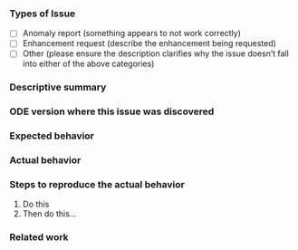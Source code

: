 ### Types of Issue

<!--- What type of issue? Replace the space with an `x` in the box that applies: -->

- [ ] Anomaly report (something appears to not work correctly)
- [ ] Enhancement request (describe the enhancement being requested)
- [ ] Other (please ensure the description clarifies why the issue doesn’t fall into either of the above categories)

### Descriptive summary
<!--- Provide a detailed description of the problem or suggested new functionality. -->
<!--- Be sure to include contextual info, as readers may not be aware of what you are doing. -->

### ODE version where this issue was discovered
<!--- What version are you running that you noticed this problem or deficiency? -->
<!--- If this is an enhancement request, record the latest available version. -->

### Expected behavior

### Actual behavior
<!--- Describe what happens in the version noted above that you'd like to change. -->

### Steps to reproduce the actual behavior
<!--- Edit the below template! -->
1. Do this
1. Then do this...

### Related work
<!--- Links to related tickets or prior related work here. -->
<!--- If this is an enhancement request, this field may not apply. -->

